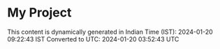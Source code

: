 # My Project

This content is dynamically generated in Indian Time (IST): 2024-01-20 09:22:43 IST
Converted to UTC: 2024-01-20 03:52:43 UTC
